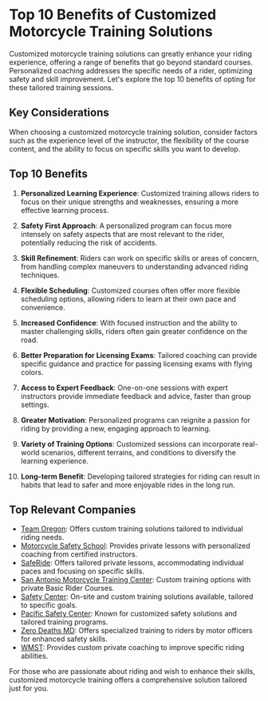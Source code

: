 # Top 10 Benefits of Customized Motorcycle Training Solutions

Customized motorcycle training solutions can greatly enhance your riding experience, offering a range of benefits that go beyond standard courses. Personalized coaching addresses the specific needs of a rider, optimizing safety and skill improvement. Let's explore the top 10 benefits of opting for these tailored training sessions.

## Key Considerations

When choosing a customized motorcycle training solution, consider factors such as the experience level of the instructor, the flexibility of the course content, and the ability to focus on specific skills you want to develop.

## Top 10 Benefits

1. **Personalized Learning Experience**: Customized training allows riders to focus on their unique strengths and weaknesses, ensuring a more effective learning process.

2. **Safety First Approach**: A personalized program can focus more intensely on safety aspects that are most relevant to the rider, potentially reducing the risk of accidents.

3. **Skill Refinement**: Riders can work on specific skills or areas of concern, from handling complex maneuvers to understanding advanced riding techniques.

4. **Flexible Scheduling**: Customized courses often offer more flexible scheduling options, allowing riders to learn at their own pace and convenience.

5. **Increased Confidence**: With focused instruction and the ability to master challenging skills, riders often gain greater confidence on the road.

6. **Better Preparation for Licensing Exams**: Tailored coaching can provide specific guidance and practice for passing licensing exams with flying colors.

7. **Access to Expert Feedback**: One-on-one sessions with expert instructors provide immediate feedback and advice, faster than group settings.

8. **Greater Motivation**: Personalized programs can reignite a passion for riding by providing a new, engaging approach to learning.

9. **Variety of Training Options**: Customized sessions can incorporate real-world scenarios, different terrains, and conditions to diversify the learning experience.

10. **Long-term Benefit**: Developing tailored strategies for riding can result in habits that lead to safer and more enjoyable rides in the long run.

## Top Relevant Companies

- [Team Oregon](/dir/team_oregon): Offers custom training solutions tailored to individual riding needs.
- [Motorcycle Safety School](/dir/motorcycle_safety_school): Provides private lessons with personalized coaching from certified instructors.
- [SafeRide](/dir/saferide): Offers tailored private lessons, accommodating individual paces and focusing on specific skills.
- [San Antonio Motorcycle Training Center](/dir/san_antonio_motorcycle_training_center): Custom training options with private Basic Rider Courses.
- [Safety Center](/dir/safety_center): On-site and custom training solutions available, tailored to specific goals.
- [Pacific Safety Center](/dir/pacific_safety_center): Known for customized safety solutions and tailored training programs.
- [Zero Deaths MD](/dir/zero_deaths_md): Offers specialized training to riders by motor officers for enhanced safety skills.
- [WMST](/dir/wmst): Provides custom private coaching to improve specific riding abilities.

For those who are passionate about riding and wish to enhance their skills, customized motorcycle training offers a comprehensive solution tailored just for you.
